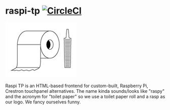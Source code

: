 # raspi-tp [![CircleCI](https://circleci.com/gh/byuoitav/raspi-tp.svg?style=svg)](https://circleci.com/gh/byuoitav/raspi-tp)
![Raspi TP](dev/logo.png)

Raspi TP is an HTML-based frontend for custom-built, Raspberry Pi, Crestron touchpanel alternatives. The name kinda sounds/looks like "raspy" and the acronym for "toilet paper" so we use a toilet paper roll and a rasp as our logo. We fancy ourselves funny.
